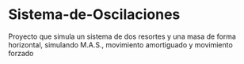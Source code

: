 # Sistema-de-Oscilaciones
Proyecto que simula un sistema de dos resortes y una masa de forma horizontal,  simulando M.A.S., movimiento amortiguado y movimiento forzado
